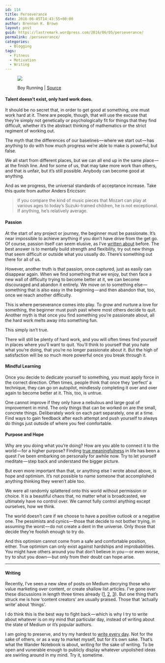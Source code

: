 ```yaml
---
id: 114
title: Perseverance
date: 2016-06-05T14:43:55+00:00
author: Brennan K. Brown
layout: post
guid: https://lastremark.wordpress.com/2016/06/05/perseverance/
permalink: /perseverance/
categories:
  - Blogging
tags:
  - Fitness
  - Motivation
  - Writing
---
```

<figure class="wp-caption"> 

<img data-width="1024" data-height="1024" src="https://cdn-images-1.medium.com/max/2560/1*gOPHnDuL6V-szlp_ytcYdA.jpeg" /> <figcaption class="wp-caption-text">Boy Running | <a href="https://www.flickr.com/photos/streetmatt/18852890883" target="_blank" rel="noopener noreferrer">Source</a></figcaption></figure> 

#### Talent doesn’t exist, only hard work does.

<span>It</span> should be no secret that, in order to get good at something, one must work hard at it. There are people, though, that will use the excuse that they’re simply not genetically or psychologically fit for things that they find difficult, whether it’s the abstract thinking of mathematics or the strict regiment of working out.

The myth that the differences of our baselines — where we start out — has anything to do with how much progress we’re able to make is powerful, but false.

We all start from different places, but we can all end up in the same place — at the finish line. And for some of us, that may take more work than others, and that _is_ unfair, but it’s still possible. Anybody can become good at anything.

And as we progress, the universal standards of acceptance increase. Take this quote from author Anders Ericcson:

> If you compare the kind of music pieces that Mozart can play at various ages to today’s Suzuki-trained children, he is not exceptional. If anything, he’s relatively average.

#### Passion

<span>At</span> the start of any project or journey, the beginner must be passionate. It’s near impossible to achieve anything if you don’t have drive from the get go. Of course, passion itself can seem elusive, as I’ve <a href="https://wandernotebook.com/the-hobbyist-ad782a53bbea#.7ajb5ba0w" target="_blank" rel="noopener noreferrer">written about</a> before. The best answer is to mentally build strength and flexibility, try out new things that seem difficult or outside what you usually do. There’s something out there for all of us.

However, another truth is that passion, once captured, just as easily can disappear again. When we find something that we enjoy, but then face a new wall of difficulty trying to become better at it, we can become discouraged and abandon it entirely. We move on to something else — something that is also easy in the beginning — and then abandon that, too, once we reach another difficulty.

This is where perseverance comes into play. To grow and nurture a love for something, the beginner must push past where most others decide to quit. Another myth is that once you find something you’re passionate about, all the hard work melts away into something fun.

This simply isn’t true.

There will still be plenty of hard work, and you will often times find yourself in places where you’ll want to quit. You’ll think to yourself that you hate what you’re doing, that you’re no longer passionate about it. But the high of satisfaction will be so much more powerful once you break through it.

#### Mindful Learning

<span>O</span>nce you decide to dedicate yourself to something, you must apply force in the correct direction. Often times, people think that once they ‘perfect’ a technique, they can go on autopilot, mindlessly completing it over and over again to become better at it. This, too, is untrue.

One cannot improve if they only have a nebulous and large goal of improvement in mind. The only things that can be worked on are the small, concrete things. Deliberately work on each part separately, one at a time. Find ways to gain feedback after each attempt and push yourself to always do things just outside of where you feel comfortable.

#### Purpose and Hope

<span>W</span>hy are you doing what you’re doing? How are you able to connect it to the world — for a higher purpose? Finding <a href="https://wandernotebook.com/our-finite-everything-8ed4d9d70a2f#.ifzd7ttns" target="_blank" rel="noopener noreferrer">true meaningfulness</a> in life has been a quest I’ve been embarking on personally for awhile now. Try to let yourself meditate — step back and understand the bigger picture.

But even more important than that, or anything else I wrote about above, is hope and optimism. It’s not possible to name someone that accomplished anything thinking they weren’t able too.

We were all randomly splattered onto this world without permission or choice. It is a beautiful chaos that, no matter what is broadcasted, we ultimately have no control over. We cannot fully control anything except ourselves, how we think.

The world doesn’t care if we choose to have a positive outlook or a negative one. The pessimists and cynics — those that decide to not bother trying, in assuming the worst — do not create a dent in the universe. Only those that decide they’re foolish enough to try do.

And this optimism cannot come from a safe and comfortable position, either. True optimism can only exist against hardships and improbabilities. You might have others around you that don’t believe in you — or even worse, try to shut you down — but only from their doubt can hope arise.

* * *

#### Writing

<span>R</span>ecently, I’ve seen a new slew of posts on Medium decrying those who value marketing over content, or create shallow list articles. I’ve gone over these discussions in length three times already (<a href="https://wandernotebook.com/anti-medium-30d6fbafc5f8#.y7gc5p3tl" target="_blank" rel="noopener noreferrer">1</a>, <a href="https://wandernotebook.com/being-a-better-lifehacker-ece7c6688e68#.c6wcptzef" target="_blank" rel="noopener noreferrer">2</a>, <a href="https://wandernotebook.com/don-t-take-medium-for-granted-e0f2d65e3641#.74arhln6c" target="_blank" rel="noopener noreferrer">3</a>). But one thing that’s struck me is how ‘content creators’ are usually praised. Those that ‘actually write’ about ‘things’.

I do think this is the best way to fight back — which is why I try to write about whatever is on my mind that particular day, instead of writing about the state of Medium or it’s popular authors.

I am going to preserve, and try my hardest to <a href="https://wandernotebook.com/posting-every-day-a57285388029#.v6k5pdxi3" target="_blank" rel="noopener noreferrer">write every day</a>. Not for the sake of others, or as a way to market myself, but for it’s own sake. That’s what the Wander Notebook is about, writing for the sake of writing. To be open and vunerable enough to publicly display whatever unpolished ideas are swirling around in my mind. Try it, sometime.